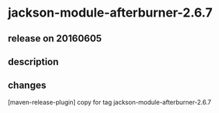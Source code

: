 # jackson-module-afterburner-2.6.7

## release on 20160605

## description

## changes

[maven-release-plugin] copy for tag jackson-module-afterburner-2.6.7

